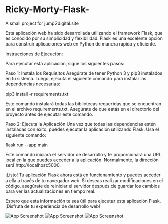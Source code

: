 # Ricky-Morty-Flask-
A small project for  jump2digital.site

Esta aplicación web ha sido desarrollada utilizando el framework Flask, que es conocido por su simplicidad y flexibilidad. Flask es una excelente opción para construir aplicaciones web en Python de manera rápida y eficiente.

Instrucciones de Ejecución:

Para ejecutar esta aplicación, sigue los siguientes pasos:

Paso 1: Instala los Requisitos
Asegúrate de tener Python 3 y pip3 instalados en tu sistema. Luego, ejecuta el siguiente comando para instalar las dependencias necesarias:

pip3 install -r requirements.txt

Este comando instalará todas las bibliotecas requeridas que se encuentran en el archivo requirements.txt. Asegúrate de que estás en el directorio del proyecto antes de ejecutar este comando.

Paso 2: Ejecuta la Aplicación
Una vez que todas las dependencias estén instaladas con éxito, puedes ejecutar la aplicación utilizando Flask. Usa el siguiente comando:

flask run --app main

Este comando iniciará el servidor de desarrollo y te proporcionará una URL local en la que puedes acceder a la aplicación. Normalmente, la dirección será http://localhost:5000.

¡Listo! Tu aplicación Flask ahora está en funcionamiento y puedes acceder a ella a través de tu navegador web. Si deseas realizar modificaciones en el código, asegúrate de reiniciar el servidor después de guardar los cambios para ver las actualizaciones en tiempo real.

Espero que esta información te sea útil para ejecutar esta aplicación Flask. ¡Disfruta de tu experiencia de desarrollo web!

![App Screenshot](https://i.ibb.co/2yKptSC/Captura-de-pantalla-de-2023-11-05-22-10-48.png)
![App Screenshot](https://i.ibb.co/2tx21Vy/Captura-de-pantalla-de-2023-11-05-22-12-58.png)
![App Screenshot](https://i.ibb.co/rmPMXv5/Captura-de-pantalla-de-2023-11-05-22-14-39.png)
